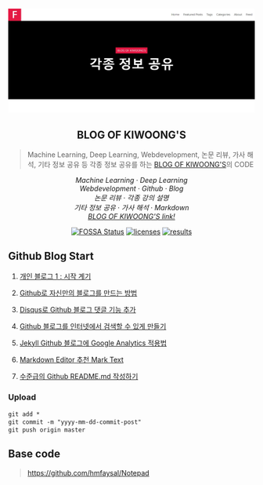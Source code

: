 <p align="center">

![](images/main.JPG)  

</p>

<h2 align="center">BLOG OF KIWOONG'S</h2>

> Machine Learning, Deep Learning, Webdevelopment, 논문 리뷰, 가사 해석, 기타 정보 공유 등 각종 정보 공유를 하는 [BLOG OF KIWOONG'S](https://newhiwoong.github.io)의 CODE


<p align="center">
  <em>
    Machine Learning
    · Deep Learning
  </em>
  <br />
  <em>
    Webdevelopment
    · Github
    · Blog
  </em>
  <br />
  <em>
    논문 리뷰
    · 각종 강의 설명
  </em>
  <br />
  <em>
    기타 정보 공유
    · 가사 해석
    · Markdown
  </em>
  <br />
  <em>
    <a href="https://newhiwoong.github.io">
      BLOG OF KIWOONG'S link!
    </a>
  </em>
</p>


<p align="center">
  <a href="https://app.fossa.io/projects/git%2Bgithub.com%2Fnewhiwoong%2Fnewhiwoong.github.io?ref=badge_shield">
    <img alt="FOSSA Status" src="https://app.fossa.io/api/projects/git%2Bgithub.com%2Fnewhiwoong%2Fnewhiwoong.github.io.svg?type=shield"></a>
  <a href="https://opensource.org/licenses/MIT">
    <img alt="licenses" src="https://img.shields.io/badge/licenses-MIT-red.svg"></a>
  <a href="https://newhiwoong.github.io">
    <img alt="results" src="https://img.shields.io/badge/results-Web-blue.svg"></a>
</p>



## Github Blog Start

1. [개인 블로그 1 : 시작 계기](https://newhiwoong.github.io/webdevelopment/first-post)

2. [Github로 자신만의 블로그를 만드는 방법](https://newhiwoong.github.io/webdevelopment/%EB%B8%94%EB%A1%9C%EA%B7%B8-%EC%A0%9C%EC%9E%91%EB%B2%95)

3. [Disqus로 Github 블로그 댓글 기능 추가](https://newhiwoong.github.io/webdevelopment/Disqus%EB%A1%9C-Github-%EB%B8%94%EB%A1%9C%EA%B7%B8-%EB%8C%93%EA%B8%80-%EA%B8%B0%EB%8A%A5-%EC%B6%94%EA%B0%80)

4. [Github 블로그를 인터넷에서 검색할 수 있게 만들기](https://newhiwoong.github.io/webdevelopment/Github-%EB%B8%94%EB%A1%9C%EA%B7%B8%EB%A5%BC-%EA%B2%80%EC%83%89-%EA%B0%80%EB%8A%A5%ED%95%98%EA%B2%8C-%EB%A7%8C%EB%93%A4%EA%B8%B0)

5. [Jekyll Github 블로그에 Google Analytics 적용법](https://newhiwoong.github.io/webdevelopment/%EB%B8%94%EB%A1%9C%EA%B7%B8%EC%97%90-Google-Analytics-%EC%A0%81%EC%9A%A9%EB%B2%95)

6. [Markdown Editor 추천 Mark Text](https://newhiwoong.github.io/%EA%B8%B0%ED%83%80%20%EC%A0%95%EB%B3%B4%20%EA%B3%B5%EC%9C%A0/Markdown-Editor-%EC%B6%94%EC%B2%9C-Mark-Text)

7. [수준급의 Github README.md 작성하기](https://newhiwoong.github.io/%EA%B8%B0%ED%83%80%20%EC%A0%95%EB%B3%B4%20%EA%B3%B5%EC%9C%A0/%EC%88%98%EC%A4%80%EA%B8%89%EC%9D%98-Github-README.md-%EC%9E%91%EC%84%B1%ED%95%98%EA%B8%B0)


### Upload
```
git add *
git commit -m "yyyy-mm-dd-commit-post"
git push origin master
```


## Base code

> https://github.com/hmfaysal/Notepad
